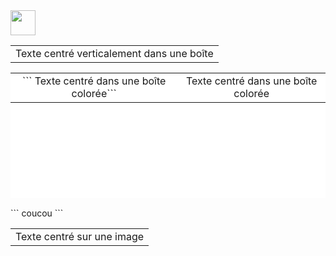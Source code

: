 <img src="https://raw.githubusercontent.com/innng/innng/master/assets/kyubey.gif" height="40" />
<table align="center">
  <tr>
    <td align="center" valign="middle" height="red">
      Texte centré verticalement dans une boîte
    </td>
  </tr>
</table>
<table align="center" width="600" height="200" bgcolor="#FFFFFF">
  <tr>
    <td align="center" valign="middle">```
      Texte centré dans une boîte colorée```
    </td>
      <td align="center" valign="middle">
      Texte centré dans une boîte colorée
    </td>
  </tr>
</table>
```
coucou
```
<table align="center" width="600" height="200" background="https://via.placeholder.com/600x200">
  <tr>
    <td align="center" valign="middle">
      Texte centré sur une image
    </td>
  </tr>
</table>
